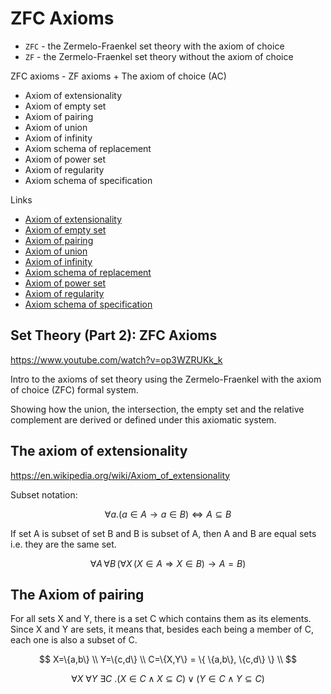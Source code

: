 # ZFC Axioms

- `ZFC` - the Zermelo-Fraenkel set theory with the axiom of choice
- `ZF` - the Zermelo-Fraenkel set theory without the axiom of choice

ZFC axioms - ZF axioms + The axiom of choice (AC)
- Axiom of extensionality
- Axiom of empty set
- Axiom of pairing
- Axiom of union
- Axiom of infinity
- Axiom schema of replacement
- Axiom of power set
- Axiom of regularity
- Axiom schema of specification


Links
- [Axiom of extensionality](https://en.wikipedia.org/wiki/Axiom_of_extensionality)
- [Axiom of empty set](https://en.wikipedia.org/wiki/Axiom_of_empty_set)
- [Axiom of pairing](https://en.wikipedia.org/wiki/Axiom_of_pairing)
- [Axiom of union](https://en.wikipedia.org/wiki/Axiom_of_union)
- [Axiom of infinity](https://en.wikipedia.org/wiki/Axiom_of_infinity)
- [Axiom schema of replacement](https://en.wikipedia.org/wiki/Axiom_schema_of_replacement)
- [Axiom of power set](https://en.wikipedia.org/wiki/Axiom_of_power_set)
- [Axiom of regularity](https://en.wikipedia.org/wiki/Axiom_of_regularity)
- [Axiom schema of specification](https://en.wikipedia.org/wiki/Axiom_schema_of_specification)



## Set Theory (Part 2): ZFC Axioms
https://www.youtube.com/watch?v=op3WZRUKk_k

Intro to the axioms of set theory using the Zermelo-Fraenkel with the axiom of choice (ZFC) formal system.

Showing how the union, the intersection, the empty set and the relative complement are derived or defined under this axiomatic system.


## The axiom of extensionality
https://en.wikipedia.org/wiki/Axiom_of_extensionality

Subset notation:

$$\forall a . (a\in A \to a \in B) \iff A \subseteq B$$

If set A is subset of set B and B is subset of A, then A and B are equal sets i.e. they are the same set.

$$\forall A\,\forall B\,(\forall X\,(X\in A\Rightarrow X\in B)\to A=B)$$


## The Axiom of pairing

For all sets X and Y, there is a set C which contains them as its elements. Since X and Y are sets, it means that, besides each being a member of C, each one is also a subset of C.

$$
X=\{a,b\} \\
Y=\{c,d\} \\
C=\{X,Y\} = \{ \{a,b\}, \{c,d\} \} \\
$$

$$\forall X\ \forall Y\ \exists C\ . (X \in C \land X \subseteq C) \lor (Y\in C \land Y \subseteq C)$$
